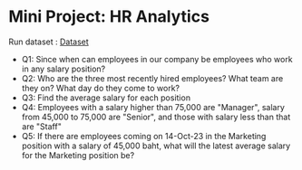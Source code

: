 # Mini Project: HR Analytics

Run dataset : [Dataset](https://replit.com/@sirintramook/HRAnalytics)

- Q1: Since when can employees in our company be employees who work in any salary position?
- Q2: Who are the three most recently hired employees? What team are they on? What day do they come to work?
- Q3: Find the average salary for each position
- Q4: Employees with a salary higher than 75,000 are "Manager", salary from 45,000 to 75,000 are "Senior", and those with salary less than that are "Staff"
- Q5: If there are employees coming on 14-Oct-23 in the Marketing position with a salary of 45,000 baht, what will the latest average salary for the Marketing position be?
